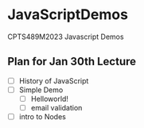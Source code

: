 # JavaScriptDemos
CPTS489M2023 Javascript Demos

## Plan for Jan 30th Lecture
- [ ] History of JavaScript
- [ ] Simple Demo
    - [ ] Helloworld!
    - [ ] email validation
- [ ] intro to Nodes
